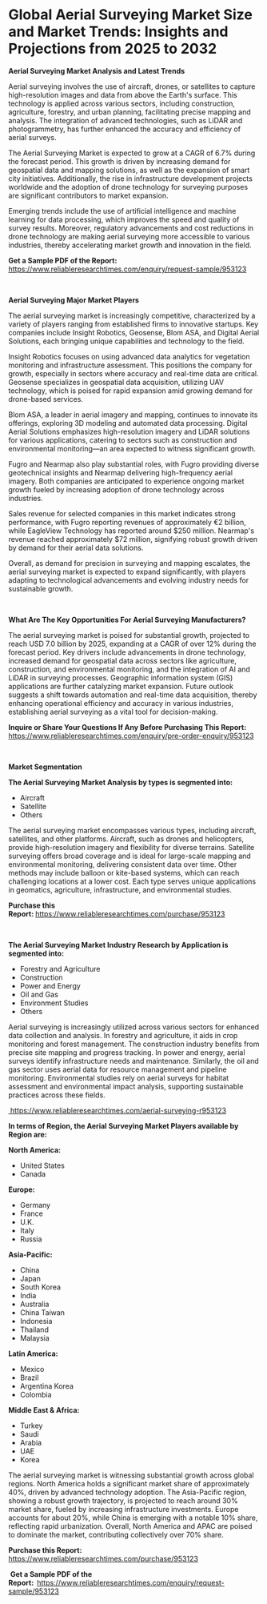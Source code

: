 <p><h1>Global Aerial Surveying Market Size and Market Trends: Insights and Projections from 2025 to 2032</h1></p><p><strong>Aerial Surveying Market Analysis and Latest Trends</strong></p>
<p><p>Aerial surveying involves the use of aircraft, drones, or satellites to capture high-resolution images and data from above the Earth's surface. This technology is applied across various sectors, including construction, agriculture, forestry, and urban planning, facilitating precise mapping and analysis. The integration of advanced technologies, such as LiDAR and photogrammetry, has further enhanced the accuracy and efficiency of aerial surveys.</p><p>The Aerial Surveying Market is expected to grow at a CAGR of 6.7% during the forecast period. This growth is driven by increasing demand for geospatial data and mapping solutions, as well as the expansion of smart city initiatives. Additionally, the rise in infrastructure development projects worldwide and the adoption of drone technology for surveying purposes are significant contributors to market expansion. </p><p>Emerging trends include the use of artificial intelligence and machine learning for data processing, which improves the speed and quality of survey results. Moreover, regulatory advancements and cost reductions in drone technology are making aerial surveying more accessible to various industries, thereby accelerating market growth and innovation in the field.</p></p>
<p><strong>Get a Sample PDF of the Report:&nbsp;</strong> <a href="https://www.reliableresearchtimes.com/enquiry/request-sample/953123?utm_campaign=3116&utm_medium=2&utm_source=Github&utm_content=ia&utm_term=17042025&utm_id=aerial-surveying">https://www.reliableresearchtimes.com/enquiry/request-sample/953123</a></p>
<p>&nbsp;</p>
<p><strong>Aerial Surveying Major Market Players</strong></p>
<p><p>The aerial surveying market is increasingly competitive, characterized by a variety of players ranging from established firms to innovative startups. Key companies include Insight Robotics, Geosense, Blom ASA, and Digital Aerial Solutions, each bringing unique capabilities and technology to the field.</p><p>Insight Robotics focuses on using advanced data analytics for vegetation monitoring and infrastructure assessment. This positions the company for growth, especially in sectors where accuracy and real-time data are critical. Geosense specializes in geospatial data acquisition, utilizing UAV technology, which is poised for rapid expansion amid growing demand for drone-based services.</p><p>Blom ASA, a leader in aerial imagery and mapping, continues to innovate its offerings, exploring 3D modeling and automated data processing. Digital Aerial Solutions emphasizes high-resolution imagery and LiDAR solutions for various applications, catering to sectors such as construction and environmental monitoring—an area expected to witness significant growth.</p><p>Fugro and Nearmap also play substantial roles, with Fugro providing diverse geotechnical insights and Nearmap delivering high-frequency aerial imagery. Both companies are anticipated to experience ongoing market growth fueled by increasing adoption of drone technology across industries.</p><p>Sales revenue for selected companies in this market indicates strong performance, with Fugro reporting revenues of approximately €2 billion, while EagleView Technology has reported around $250 million. Nearmap's revenue reached approximately $72 million, signifying robust growth driven by demand for their aerial data solutions.</p><p>Overall, as demand for precision in surveying and mapping escalates, the aerial surveying market is expected to expand significantly, with players adapting to technological advancements and evolving industry needs for sustainable growth.</p></p>
<p>&nbsp;</p>
<p><strong>What Are The Key Opportunities For Aerial Surveying Manufacturers?</strong></p>
<p><p>The aerial surveying market is poised for substantial growth, projected to reach USD 7.0 billion by 2025, expanding at a CAGR of over 12% during the forecast period. Key drivers include advancements in drone technology, increased demand for geospatial data across sectors like agriculture, construction, and environmental monitoring, and the integration of AI and LiDAR in surveying processes. Geographic information system (GIS) applications are further catalyzing market expansion. Future outlook suggests a shift towards automation and real-time data acquisition, thereby enhancing operational efficiency and accuracy in various industries, establishing aerial surveying as a vital tool for decision-making.</p></p>
<p><strong>Inquire or Share Your Questions If Any Before Purchasing This Report:</strong> <a href="https://www.reliableresearchtimes.com/enquiry/pre-order-enquiry/953123?utm_campaign=3116&utm_medium=2&utm_source=Github&utm_content=ia&utm_term=17042025&utm_id=aerial-surveying">https://www.reliableresearchtimes.com/enquiry/pre-order-enquiry/953123</a></p>
<p>&nbsp;</p>
<p><strong>Market Segmentation</strong></p>
<p><strong>The Aerial Surveying Market Analysis by types is segmented into:</strong></p>
<p><ul><li>Aircraft</li><li>Satellite</li><li>Others</li></ul></p>
<p><p>The aerial surveying market encompasses various types, including aircraft, satellites, and other platforms. Aircraft, such as drones and helicopters, provide high-resolution imagery and flexibility for diverse terrains. Satellite surveying offers broad coverage and is ideal for large-scale mapping and environmental monitoring, delivering consistent data over time. Other methods may include balloon or kite-based systems, which can reach challenging locations at a lower cost. Each type serves unique applications in geomatics, agriculture, infrastructure, and environmental studies.</p></p>
<p><strong>Purchase this Report:&nbsp;</strong><a href="https://www.reliableresearchtimes.com/purchase/953123?utm_campaign=3116&utm_medium=2&utm_source=Github&utm_content=ia&utm_term=17042025&utm_id=aerial-surveying">https://www.reliableresearchtimes.com/purchase/953123</a></p>
<p>&nbsp;</p>
<p><strong>The Aerial Surveying Market Industry Research by Application is segmented into:</strong></p>
<p><ul><li>Forestry and Agriculture</li><li>Construction</li><li>Power and Energy</li><li>Oil and Gas</li><li>Environment Studies</li><li>Others</li></ul></p>
<p><p>Aerial surveying is increasingly utilized across various sectors for enhanced data collection and analysis. In forestry and agriculture, it aids in crop monitoring and forest management. The construction industry benefits from precise site mapping and progress tracking. In power and energy, aerial surveys identify infrastructure needs and maintenance. Similarly, the oil and gas sector uses aerial data for resource management and pipeline monitoring. Environmental studies rely on aerial surveys for habitat assessment and environmental impact analysis, supporting sustainable practices across these fields.</p></p>
<p><a href="https://www.reliableresearchtimes.com/aerial-surveying-r953123?utm_campaign=3116&utm_medium=2&utm_source=Github&utm_content=ia&utm_term=17042025&utm_id=aerial-surveying">&nbsp;https://www.reliableresearchtimes.com/aerial-surveying-r953123</a></p>
<p><strong>In terms of Region, the Aerial Surveying Market Players available by Region are:</strong></p>
<p>
    <p> <strong> North America: </strong>
        <ul>
            <li>United States</li>
            <li>Canada</li>
        </ul>
        </p> 
    <p> <strong> Europe: </strong>
        <ul>
            <li>Germany</li>
            <li>France</li>
            <li>U.K.</li>
            <li>Italy</li>
            <li>Russia</li>
        </ul>
        </p> 
    <p> <strong> Asia-Pacific: </strong>
        <ul>
            <li>China</li>
            <li>Japan</li>
            <li>South Korea</li>
            <li>India</li>
            <li>Australia</li>
            <li>China Taiwan</li>
            <li>Indonesia</li>
            <li>Thailand</li>
            <li>Malaysia</li>
        </ul>
        </p> 
    <p> <strong> Latin America: </strong>
        <ul>
            <li>Mexico</li>
            <li>Brazil</li>
            <li>Argentina Korea</li>
            <li>Colombia</li>
        </ul>
        </p> 
    <p> <strong> Middle East & Africa: </strong>
        <ul>
            <li>Turkey</li>
            <li>Saudi</li>
            <li>Arabia</li>
            <li>UAE</li>
            <li>Korea</li>
        </ul>
    </p>
    </p>
<p><p>The aerial surveying market is witnessing substantial growth across global regions. North America holds a significant market share of approximately 40%, driven by advanced technology adoption. The Asia-Pacific region, showing a robust growth trajectory, is projected to reach around 30% market share, fueled by increasing infrastructure investments. Europe accounts for about 20%, while China is emerging with a notable 10% share, reflecting rapid urbanization. Overall, North America and APAC are poised to dominate the market, contributing collectively over 70% share.</p></p>
<p><strong>Purchase this Report: </strong><a href="https://www.reliableresearchtimes.com/purchase/953123?utm_campaign=3116&utm_medium=2&utm_source=Github&utm_content=ia&utm_term=17042025&utm_id=aerial-surveying">https://www.reliableresearchtimes.com/purchase/953123</a></p>
<p>&nbsp;<strong>Get a Sample PDF of the Report:&nbsp;&nbsp;</strong><a href="https://www.reliableresearchtimes.com/enquiry/request-sample/953123?utm_campaign=3116&utm_medium=2&utm_source=Github&utm_content=ia&utm_term=17042025&utm_id=aerial-surveying">https://www.reliableresearchtimes.com/enquiry/request-sample/953123</a></p>
<p><strong></strong></p>
<p><p></p><p></p><p></p></p>